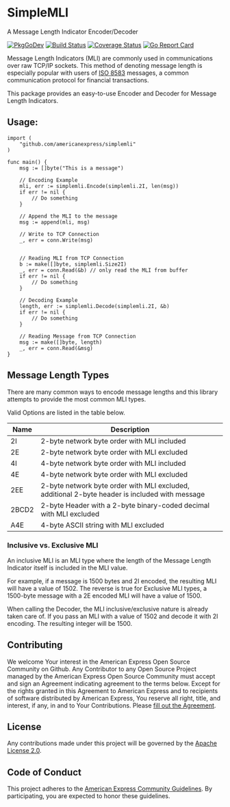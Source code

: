 # SimpleMLI

A Message Length Indicator Encoder/Decoder

[![PkgGoDev](https://pkg.go.dev/badge/github.com/americanexpress/simplemli)](https://pkg.go.dev/github.com/americanexpress/simplemli)
[![Build Status](https://www.travis-ci.com/americanexpress/simplemli.svg?branch=main)](https://www.travis-ci.com/americanexpress/simplemli)
[![Coverage Status](https://coveralls.io/repos/github/americanexpress/simplemli/badge.svg?branch=main)](https://coveralls.io/github/americanexpress/simplemli?branch=main)
[![Go Report Card](https://goreportcard.com/badge/github.com/americanexpress/simplemli)](https://goreportcard.com/report/github.com/americanexpress/simplemli)

Message Length Indicators (MLI) are commonly used in communications over raw TCP/IP sockets. This method of denoting 
message length is especially popular with users of [ISO 8583](https://en.wikipedia.org/wiki/ISO_8583) messages, a 
common communication protocol for financial transactions.

This package provides an easy-to-use Encoder and Decoder for Message Length Indicators. 

## Usage:

```golang
import (
	"github.com/americanexpress/simplemli"
)

func main() {
	msg := []byte("This is a message")
	
	// Encoding Example
	mli, err := simplemli.Encode(simplemli.2I, len(msg))
	if err != nil {
		// Do something
	}
	
	// Append the MLI to the message
	msg := append(mli, msg)
	
	// Write to TCP Connection
	_, err = conn.Write(msg)
	
	
	// Reading MLI from TCP Connection
	b := make([]byte, simplemli.Size2I)
	_, err = conn.Read(&b) // only read the MLI from buffer
	if err != nil {
		// Do something
	}
	
	// Decoding Example
	length, err := simplemli.Decode(simplemli.2I, &b)
	if err != nil {
		// Do something
	}
	
	// Reading Message from TCP Connection
	msg := make([]byte, length)
	_, err = conn.Read(&msg)
}
```

## Message Length Types

There are many common ways to encode message lengths and this library attempts to provide the most common MLI types.

Valid Options are listed in the table below.

| Name | Description |
| ---- | -------- |
| 2I | 2-byte network byte order with MLI included|
| 2E | 2-byte network byte order with MLI excluded |
| 4I | 4-byte network byte order with MLI included |
| 4E | 4-byte network byte order with MLI excluded |
| 2EE | 2-byte network byte order with MLI excluded, additional 2-byte header is included with message |
| 2BCD2 | 2-byte Header with a 2-byte binary-coded decimal with MLI excluded |
| A4E | 4-byte ASCII string with MLI excluded |

### Inclusive vs. Exclusive MLI

An inclusive MLI is an MLI type where the length of the Message Length Indicator itself is included in the MLI value.

For example, if a message is 1500 bytes and 2I encoded, the resulting MLI will have a value of 1502. The reverse is 
true for Exclusive MLI types, a 1500-byte message with a 2E encoded MLI will have a value of 1500.

When calling the Decoder, the MLI inclusive/exclusive nature is already taken care of. If you pass an MLI with a value 
of 1502 and decode it with 2I encoding. The resulting integer will be 1500.

## Contributing

We welcome Your interest in the American Express Open Source Community on Github. Any Contributor to
any Open Source Project managed by the American Express Open Source Community must accept and sign
an Agreement indicating agreement to the terms below. Except for the rights granted in this 
Agreement to American Express and to recipients of software distributed by American Express, You
reserve all right, title, and interest, if any, in and to Your Contributions. Please
[fill out the Agreement](https://cla-assistant.io/americanexpress/simplemli).

## License

Any contributions made under this project will be governed by the
[Apache License 2.0](./LICENSE.txt).

## Code of Conduct

This project adheres to the [American Express Community Guidelines](./CODE_OF_CONDUCT.md). By
participating, you are expected to honor these guidelines.
